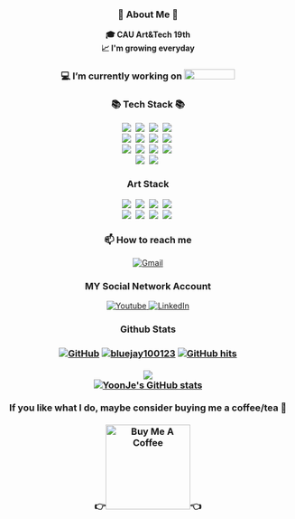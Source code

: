 <h3 align="center">👋 About Me 👋</h3>
<p align="center">
  <b>🎓 CAU Art&Tech 19th</b>
  <br>
  <b>📈 I'm growing everyday</b>
</p>

<h3 align="center">
  💻 I’m currently working on <img src="https://github.com/user-attachments/assets/018d3f6a-2ef8-4f9b-8fa4-85e0b257a4ce" width="90" height="18">
</h3>

<h3 align="center">
  📚 Tech Stack 📚
</h3>
<p align="center">
  <img src="https://img.shields.io/badge/Python-3766AB?style=flat-square&logo=Python&logoColor=white"/></a>&nbsp 
  <img src="https://img.shields.io/badge/Javascript-ffb13b?style=flat-square&logo=javascript&logoColor=white"/></a>&nbsp 
  <img src="https://img.shields.io/badge/Anaconda-44A833?style=flat-square&logo=anaconda&logoColor=white"/></a>&nbsp 
  <img src="https://img.shields.io/badge/Expo-000020?style=flat-square&logo=expo&logoColor=white"/></a>&nbsp 
  <br>
  <img src="https://img.shields.io/badge/Linux-FCC624?logo=linux&style=flat-square&logoColor=black"/></a>&nbsp
  <img src="https://img.shields.io/badge/Android-3DDC84?style=flat-square&logo=android&logoColor=white"/></a>&nbsp
  <img src="https://img.shields.io/badge/React-%2320232a.svg?style=flat-square&logo=react&logoColor=white"/></a>&nbsp 
  <img src="https://img.shields.io/badge/React_Native-%2320232a.svg?style=flat-square&logo=react&logoColor=white"/></a>&nbsp 
  <br>
  <img src="https://img.shields.io/badge/Node.js-339933?style=flat-square&logo=Node.js&logoColor=white"/></a>&nbsp
  <img src="https://img.shields.io/badge/Mysql-E6B91E?style=flat-square&logo=MySql&logoColor=white"/></a>&nbsp 
  <img src="https://img.shields.io/badge/MariaDB-003545?style=flat-square&logo=mariadb&logoColor=white"/></a>&nbsp
  <img src="https://img.shields.io/badge/Flask-000?style=flat-square&logo=flask&logoColor=white"/></a>&nbsp 
  <br>
  <img src="https://custom-icon-badges.demolab.com/badge/Visual%20Studio%20Code-0078d7.svg?style=flat-square&logo=vsc&logoColor=white"/></a>&nbsp
  <img src="https://img.shields.io/badge/ChatGPT-74aa9c?style=flat-square&logo=openai&logoColor=white"/></a>&nbsp
</p>

<h3 align="center">
  Art Stack
</h3>
<p align="center">
  <img src="https://img.shields.io/badge/Adobe%20Photoshop-31A8FF?style=flat-square&logo=Adobe%20Photoshop&logoColor=white"/></a>&nbsp
  <img src="https://img.shields.io/badge/Adobe%20Illustrator-FF9A00?style=flat-square&logo=Adobe%20Illustrator&logoColor=white"/></a>&nbsp
  <img src="https://img.shields.io/badge/Adobe%20After%20Effects-CF96FD?style=flat-square&logo=Adobe%20After%20Effects&logoColor=white"/></a>&nbsp
  <img src="https://img.shields.io/badge/Adobe%20Premiere%20Pro-9999FF?style=flat-square&logo=Adobe%20Premiere%20Pro&logoColor=white"/></a>&nbsp
  <br>
  <img src="https://img.shields.io/badge/Blender-%23F5792A.svg?style=flat-square&logo=blender&logoColor=white"/></a>&nbsp
  <img src="https://img.shields.io/badge/Figma-F24E1E?flat-square&logo=figma&logoColor=white"/></a>&nbsp
  <img src="https://img.shields.io/badge/Unreal%20Engine-%23313131.svg?flat-square&logo=unrealengine&logoColor=white"/></a>&nbsp
  <img src="https://img.shields.io/badge/Unity-%23000000.svg?flat-square&logo=unity&logoColor=white"/></a>&nbsp
</p>

<h3 align="center">
  📫 How to reach me
</h3>
<p align="center">
  <a href="mailto:yoonjekang123@gmail.com">
    <img src="https://img.shields.io/badge/Gmail-d14836?style=flat-square&logo=Gmail&logoColor=white" alt="Gmail" />
  </a>
</p>
<h3 align="center">
  MY Social Network Account
</h3>
<p align="center">
  <a href="https://www.youtube.com/@YoonjeKang" target="_blank">
    <img src="https://img.shields.io/badge/Youtube-ff0000?style=flat-square&logo=youtube" alt="Youtube" />
  </a>
  <a href="https://www.linkedin.com/in/yoonje-kang123" target="_blank">
    <img src="https://img.shields.io/badge/-LinkedIn-blue?style=flat-square&logo=Linkedin&logoColor=white" alt="LinkedIn" />
  </a>
</p>

<h3 align="center">
  Github Stats
</h3>

<h3 align="center">
  <a href="https://github.com/bluejay100123" target="_blank"><img alt="GitHub" src="https://img.shields.io/badge/-@bluejay100123-181717?style=flat-square&logo=GitHub&logoColor=white"></a>
  <a href="https://github.com/bluejay100123" target="_blank"><img alt="bluejay100123" src="https://badges.pufler.dev/visits/bluejay100123/bluejay100123?logo=GitHub&label=visits&color=success&logoColor=white&style=flat-square"/></a>
  <a href="https://github.com/bluejay100123/bluejay100123" target="_blank"><img alt="GitHub hits" src="https://img.shields.io/github/last-commit/bluejay100123/bluejay100123?label=profile%20updated&style=flat-square"></a>
  <br>
  <br>

  <a href="https://github.com/bluejay100123">
    <img src="https://github-stats-alpha.vercel.app/api?username=bluejay100123&cc=22272e&tc=37BCF6&ic=fff&bc=0000">
  </a> 
  <br>
  <a href="https://github.com/bluejay100123">
    <img src="https://github-readme-stats.vercel.app/api?username=bluejay100123&show_icons=true&theme=radical" alt="YoonJe's GitHub stats">
  </a>
  <br>
  <br>
  If you like what I do, maybe consider buying me a coffee/tea 🥺
  <br>
  <br>
  👉<a href="https://buymeacoffee.com/bluejay100" target="_blank"><img src="https://cdn.buymeacoffee.com/buttons/v2/default-red.png" alt="Buy Me A Coffee" width="150" ></a>👈
</h3>
  


<!--
**bluejay100123/bluejay100123** is a ✨ _special_ ✨ repository because its `README.md` (this file) appears on your GitHub profile.
Here are some ideas to get you started:
- 🔭 I’m currently working on ...
- 🌱 I’m currently learning ...
- 👯 I’m looking to collaborate on ...
- 🤔 I’m looking for help with ...
- 💬 Ask me about ...
- 📫 How to reach me: ...
- 😄 Pronouns: ...
- ⚡ Fun fact: ...
-->
